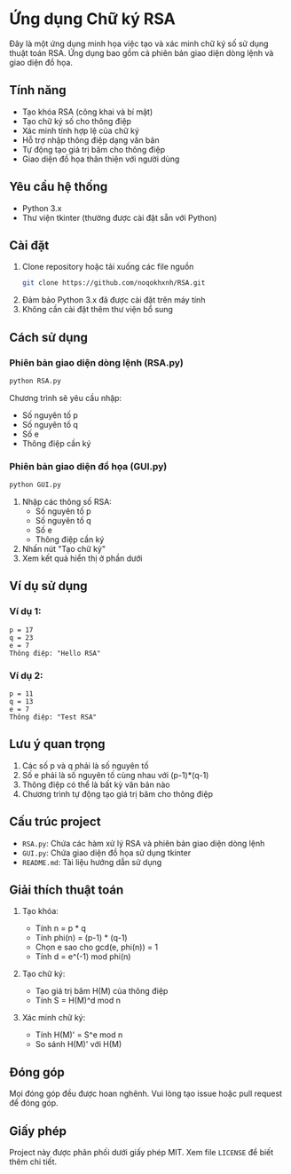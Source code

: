 # Ứng dụng Chữ ký RSA

Đây là một ứng dụng minh họa việc tạo và xác minh chữ ký số sử dụng thuật toán RSA. Ứng dụng bao gồm cả phiên bản giao diện dòng lệnh và giao diện đồ họa.

## Tính năng

- Tạo khóa RSA (công khai và bí mật)
- Tạo chữ ký số cho thông điệp
- Xác minh tính hợp lệ của chữ ký
- Hỗ trợ nhập thông điệp dạng văn bản
- Tự động tạo giá trị băm cho thông điệp
- Giao diện đồ họa thân thiện với người dùng

## Yêu cầu hệ thống

- Python 3.x
- Thư viện tkinter (thường được cài đặt sẵn với Python)

## Cài đặt

1. Clone repository hoặc tải xuống các file nguồn   
      ```bash
      git clone https://github.com/noqokhxnh/RSA.git
      ```
2. Đảm bảo Python 3.x đã được cài đặt trên máy tính
3. Không cần cài đặt thêm thư viện bổ sung

## Cách sử dụng

### Phiên bản giao diện dòng lệnh (RSA.py)

```bash
python RSA.py
```

Chương trình sẽ yêu cầu nhập:
- Số nguyên tố p
- Số nguyên tố q
- Số e
- Thông điệp cần ký

### Phiên bản giao diện đồ họa (GUI.py)

```bash
python GUI.py
```

1. Nhập các thông số RSA:
   - Số nguyên tố p
   - Số nguyên tố q
   - Số e
   - Thông điệp cần ký
2. Nhấn nút "Tạo chữ ký"
3. Xem kết quả hiển thị ở phần dưới

## Ví dụ sử dụng

### Ví dụ 1:
```
p = 17
q = 23
e = 7
Thông điệp: "Hello RSA"
```

### Ví dụ 2:
```
p = 11
q = 13
e = 7
Thông điệp: "Test RSA"
```

## Lưu ý quan trọng

1. Các số p và q phải là số nguyên tố
2. Số e phải là số nguyên tố cùng nhau với (p-1)*(q-1)
3. Thông điệp có thể là bất kỳ văn bản nào
4. Chương trình tự động tạo giá trị băm cho thông điệp

## Cấu trúc project

- `RSA.py`: Chứa các hàm xử lý RSA và phiên bản giao diện dòng lệnh
- `GUI.py`: Chứa giao diện đồ họa sử dụng tkinter
- `README.md`: Tài liệu hướng dẫn sử dụng

## Giải thích thuật toán

1. Tạo khóa:
   - Tính n = p * q
   - Tính phi(n) = (p-1) * (q-1)
   - Chọn e sao cho gcd(e, phi(n)) = 1
   - Tính d = e^(-1) mod phi(n)

2. Tạo chữ ký:
   - Tạo giá trị băm H(M) của thông điệp
   - Tính S = H(M)^d mod n

3. Xác minh chữ ký:
   - Tính H(M)' = S^e mod n
   - So sánh H(M)' với H(M)

## Đóng góp

Mọi đóng góp đều được hoan nghênh. Vui lòng tạo issue hoặc pull request để đóng góp.

## Giấy phép

Project này được phân phối dưới giấy phép MIT. Xem file `LICENSE` để biết thêm chi tiết. 

